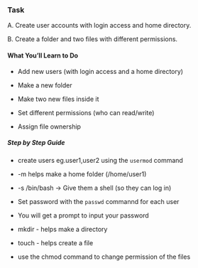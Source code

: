 ### Task
A. Create user accounts with login access and home directory. 

B. Create a folder and two files with different permissions.

#### What You’ll Learn to Do
 - Add new users (with login access and a home directory)

 - Make a new folder

 - Make two new files inside it

 - Set different permissions (who can read/write)

 - Assign file ownership

##### Step by Step Guide

- create users eg.user1,user2 using the `usermod` command

- -m helps make a home folder (/home/user1)

- -s /bin/bash → Give them a shell (so they can log in)

- Set password with the `passwd` commannd for each user

- You will get a prompt to input your password

- mkdir - helps make a directory

- touch - helps create a file 

- use the chmod command to change permission of the files 


